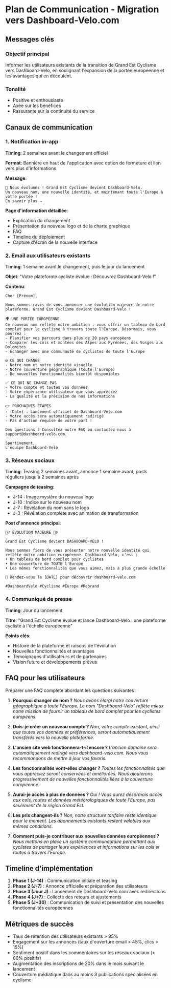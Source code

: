 # Plan de Communication - Migration vers Dashboard-Velo.com

## Messages clés

### Objectif principal
Informer les utilisateurs existants de la transition de Grand Est Cyclisme vers Dashboard-Velo, en soulignant l'expansion de la portée européenne et les avantages qui en découlent.

### Tonalité
- Positive et enthousiaste
- Axée sur les bénéfices
- Rassurante sur la continuité du service

## Canaux de communication

### 1. Notification in-app

**Timing**: 2 semaines avant le changement officiel

**Format**: Bannière en haut de l'application avec option de fermeture et lien vers plus d'informations

**Message**:
```
🚀 Nous évoluons ! Grand Est Cyclisme devient Dashboard-Velo.
Un nouveau nom, une nouvelle identité, et maintenant toute l'Europe à votre portée !
En savoir plus →
```

**Page d'information détaillée**:
- Explication du changement
- Présentation du nouveau logo et de la charte graphique
- FAQ
- Timeline du déploiement
- Capture d'écran de la nouvelle interface

### 2. Email aux utilisateurs existants

**Timing**: 1 semaine avant le changement, puis le jour du lancement

**Objet**: "Votre plateforme cycliste évolue : Découvrez Dashboard-Velo !"

**Contenu**:
```
Cher [Prénom],

Nous sommes ravis de vous annoncer une évolution majeure de notre plateforme. Grand Est Cyclisme devient Dashboard-Velo !

🌍 UNE PORTÉE EUROPÉENNE
Ce nouveau nom reflète notre ambition : vous offrir un tableau de bord complet pour le cyclisme à travers toute l'Europe. Désormais, vous pourrez :
- Planifier vos parcours dans plus de 20 pays européens
- Comparer les cols et montées des Alpes aux Pyrénées, des Vosges aux Dolomites
- Échanger avec une communauté de cyclistes de toute l'Europe

⚙️ CE QUI CHANGE
- Notre nom et notre identité visuelle
- Notre couverture géographique (toute l'Europe)
- De nouvelles fonctionnalités bientôt disponibles

✅ CE QUI NE CHANGE PAS
- Votre compte et toutes vos données
- Votre expérience utilisateur que vous appréciez
- La qualité et la précision de nos informations

👉 PROCHAINES ÉTAPES
- [Date] : Lancement officiel de Dashboard-Velo.com
- Votre accès sera automatiquement redirigé
- Pas d'action requise de votre part !

Des questions ? Consultez notre FAQ ou contactez-nous à support@dashboard-velo.com.

Sportivement,
L'équipe Dashboard-Velo
```

### 3. Réseaux sociaux

**Timing**: Teasing 2 semaines avant, annonce 1 semaine avant, posts réguliers jusqu'à 2 semaines après

**Campagne de teasing**:
- J-14 : Image mystère du nouveau logo
- J-10 : Indice sur le nouveau nom
- J-7 : Révélation du nom sans le logo
- J-3 : Révélation complète avec animation de transformation

**Post d'annonce principal**:
```
🚴‍♂️ ÉVOLUTION MAJEURE 🚴‍♀️

Grand Est Cyclisme devient DASHBOARD-VELO !

Nous sommes fiers de vous présenter notre nouvelle identité qui reflète notre ambition européenne. Dashboard-Velo, c'est :
• Un tableau de bord complet pour cyclistes
• Une couverture de TOUTE l'Europe
• Les mêmes fonctionnalités que vous aimez, mais à plus grande échelle

📅 Rendez-vous le [DATE] pour découvrir dashboard-velo.com

#DashboardVelo #Cyclisme #Europe #Rebrand
```

### 4. Communiqué de presse

**Timing**: Jour du lancement

**Titre**: "Grand Est Cyclisme évolue et lance Dashboard-Velo : une plateforme cycliste à l'échelle européenne"

**Points clés**:
- Histoire de la plateforme et raisons de l'évolution
- Nouvelles fonctionnalités et avantages
- Témoignages d'utilisateurs et de partenaires
- Vision future et développements prévus

## FAQ pour les utilisateurs

Préparer une FAQ complète abordant les questions suivantes :

1. **Pourquoi changer de nom ?**
   _Nous avons élargi notre couverture géographique à toute l'Europe. Le nom "Dashboard-Velo" reflète mieux notre mission de fournir un tableau de bord complet pour les cyclistes européens._

2. **Dois-je créer un nouveau compte ?**
   _Non, votre compte existant, ainsi que toutes vos données et préférences, seront automatiquement transférés vers la nouvelle plateforme._

3. **L'ancien site web fonctionnera-t-il encore ?**
   _L'ancien domaine sera automatiquement redirigé vers dashboard-velo.com. Nous vous recommandons de mettre à jour vos favoris._

4. **Les fonctionnalités vont-elles changer ?**
   _Toutes les fonctionnalités que vous appréciez seront conservées et améliorées. Nous ajouterons progressivement de nouvelles fonctionnalités liées à la couverture européenne._

5. **Aurai-je accès à plus de données ?**
   _Oui ! Vous aurez désormais accès aux cols, routes et données météorologiques de toute l'Europe, pas seulement de la région Grand Est._

6. **Les prix changent-ils ?**
   _Non, notre structure tarifaire reste identique pour le moment. Les abonnements existants restent valables aux mêmes conditions._

7. **Comment puis-je contribuer aux nouvelles données européennes ?**
   _Nous mettons en place un système communautaire permettant aux cyclistes de partager leurs expériences et informations sur les cols et routes à travers l'Europe._

## Timeline d'implémentation

1. **Phase 1 (J-14)** : Communication initiale et teasing
2. **Phase 2 (J-7)** : Annonce officielle et préparation des utilisateurs
3. **Phase 3 (Jour J)** : Lancement de Dashboard-Velo.com avec redirections
4. **Phase 4 (J+7)** : Collecte des retours et ajustements
5. **Phase 5 (J+30)** : Communication de suivi et présentation des nouvelles fonctionnalités européennes

## Métriques de succès

- Taux de rétention des utilisateurs existants > 95%
- Engagement sur les annonces (taux d'ouverture email > 45%, clics > 15%)
- Sentiment positif dans les commentaires sur les réseaux sociaux (> 80% positifs)
- Augmentation des inscriptions de 20% dans le mois suivant le lancement
- Couverture médiatique dans au moins 3 publications spécialisées en cyclisme
